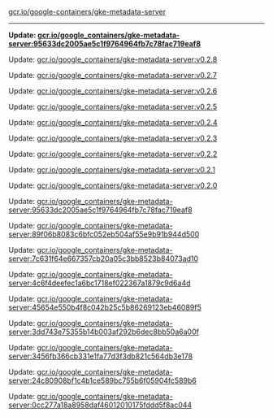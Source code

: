 [gcr.io/google-containers/gke-metadata-server](https://hub.docker.com/r/cruse/gke-metadata-server/tags/) 

----
**Update: [gcr.io/google_containers/gke-metadata-server:95633dc2005ae5c1f9764964fb7c78fac719eaf8](https://hub.docker.com/r/cruse/gke-metadata-server/tags/)**

Update: [gcr.io/google_containers/gke-metadata-server:v0.2.8](https://hub.docker.com/r/cruse/gke-metadata-server/tags/)

Update: [gcr.io/google_containers/gke-metadata-server:v0.2.7](https://hub.docker.com/r/cruse/gke-metadata-server/tags/)

Update: [gcr.io/google_containers/gke-metadata-server:v0.2.6](https://hub.docker.com/r/cruse/gke-metadata-server/tags/)

Update: [gcr.io/google_containers/gke-metadata-server:v0.2.5](https://hub.docker.com/r/cruse/gke-metadata-server/tags/)

Update: [gcr.io/google_containers/gke-metadata-server:v0.2.4](https://hub.docker.com/r/cruse/gke-metadata-server/tags/)

Update: [gcr.io/google_containers/gke-metadata-server:v0.2.3](https://hub.docker.com/r/cruse/gke-metadata-server/tags/)

Update: [gcr.io/google_containers/gke-metadata-server:v0.2.2](https://hub.docker.com/r/cruse/gke-metadata-server/tags/)

Update: [gcr.io/google_containers/gke-metadata-server:v0.2.1](https://hub.docker.com/r/cruse/gke-metadata-server/tags/)

Update: [gcr.io/google_containers/gke-metadata-server:v0.2.0](https://hub.docker.com/r/cruse/gke-metadata-server/tags/)

Update: [gcr.io/google_containers/gke-metadata-server:95633dc2005ae5c1f9764964fb7c78fac719eaf8](https://hub.docker.com/r/cruse/gke-metadata-server/tags/)

Update: [gcr.io/google_containers/gke-metadata-server:89f06b8083c6bfc052eb504af55e9b91b944d500](https://hub.docker.com/r/cruse/gke-metadata-server/tags/)

Update: [gcr.io/google_containers/gke-metadata-server:7c631f64e667357cb20a05c3bb8523b84073ad10](https://hub.docker.com/r/cruse/gke-metadata-server/tags/)

Update: [gcr.io/google_containers/gke-metadata-server:4c6f4deefec1a6bc1718ef022367a1879c9d6a4d](https://hub.docker.com/r/cruse/gke-metadata-server/tags/)

Update: [gcr.io/google_containers/gke-metadata-server:45654e550b4f8c042b25c5b86269123eb46089f5](https://hub.docker.com/r/cruse/gke-metadata-server/tags/)

Update: [gcr.io/google_containers/gke-metadata-server:3dd743e75355b14b003af292b6dec8bb50a6a00f](https://hub.docker.com/r/cruse/gke-metadata-server/tags/)

Update: [gcr.io/google_containers/gke-metadata-server:3456fb366cb331e1fa77d3f3db821c564db3e178](https://hub.docker.com/r/cruse/gke-metadata-server/tags/)

Update: [gcr.io/google_containers/gke-metadata-server:24c80908bf1c4b1ce589bc755b6f05904fc589b6](https://hub.docker.com/r/cruse/gke-metadata-server/tags/)

Update: [gcr.io/google_containers/gke-metadata-server:0cc277a18a8958daf46012010175fddd5f8ac044](https://hub.docker.com/r/cruse/gke-metadata-server/tags/)

